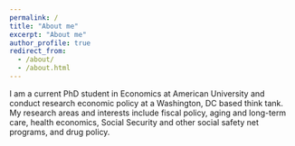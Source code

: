 ```yaml
---
permalink: /
title: "About me"
excerpt: "About me"
author_profile: true
redirect_from: 
  - /about/
  - /about.html
---
```


I am a current PhD student in Economics at American University and conduct research economic policy at a Washington, DC based think tank. My research areas and interests include fiscal policy, aging and long-term care, health economics, Social Security and other social safety net programs, and drug policy.
